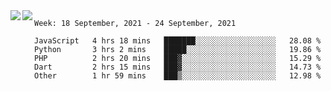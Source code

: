 <a href="https://github.com/anuraghazra/github-readme-stats">
  <img align="left" src="https://github-readme-stats.vercel.app/api?username=Tanesan&count_private=true&show_icons=true" />
</a>
<a href="https://github.com/anuraghazra/github-readme-stats">
  <img align="left" src="https://github-readme-stats.vercel.app/api/top-langs/?username=Tanesan" />
</a>

<!--START_SECTION:waka-->
```text
Week: 18 September, 2021 - 24 September, 2021

JavaScript   4 hrs 18 mins   ███████░░░░░░░░░░░░░░░░░░   28.08 % 
Python       3 hrs 2 mins    █████░░░░░░░░░░░░░░░░░░░░   19.86 % 
PHP          2 hrs 20 mins   ███▓░░░░░░░░░░░░░░░░░░░░░   15.29 % 
Dart         2 hrs 15 mins   ███▓░░░░░░░░░░░░░░░░░░░░░   14.73 % 
Other        1 hr 59 mins    ███▒░░░░░░░░░░░░░░░░░░░░░   12.98 % 
```
<!--END_SECTION:waka-->
